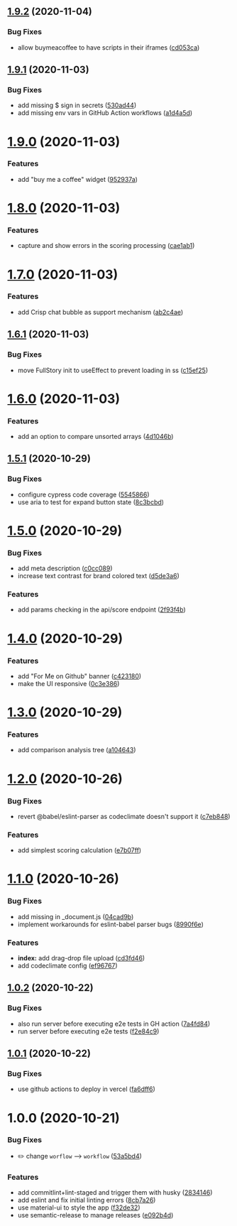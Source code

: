 ## [1.9.2](https://github.com/diegopamio/json-similarity-score/compare/v1.9.1...v1.9.2) (2020-11-04)


### Bug Fixes

* allow buymeacoffee to have scripts in their iframes ([cd053ca](https://github.com/diegopamio/json-similarity-score/commit/cd053cae0fe49433aae093fc2518499f8cb2c9ca))

## [1.9.1](https://github.com/diegopamio/json-similarity-score/compare/v1.9.0...v1.9.1) (2020-11-03)


### Bug Fixes

* add missing $ sign in secrets ([530ad44](https://github.com/diegopamio/json-similarity-score/commit/530ad441883c1c350385da4eb4bd631a22c342a6))
* add missing env vars in GitHub Action workflows ([a1d4a5d](https://github.com/diegopamio/json-similarity-score/commit/a1d4a5d02c3f1032e911f7d09a112f03c729625b))

# [1.9.0](https://github.com/diegopamio/json-similarity-score/compare/v1.8.0...v1.9.0) (2020-11-03)


### Features

* add "buy me a coffee" widget ([952937a](https://github.com/diegopamio/json-similarity-score/commit/952937ada11d8e863afd62d5b9224b8569239d3c))

# [1.8.0](https://github.com/diegopamio/json-similarity-score/compare/v1.7.0...v1.8.0) (2020-11-03)


### Features

* capture and show errors in the scoring processing ([cae1ab1](https://github.com/diegopamio/json-similarity-score/commit/cae1ab1c2b7ddaa93b27dc6d70f786e54a9a49fe))

# [1.7.0](https://github.com/diegopamio/json-similarity-score/compare/v1.6.1...v1.7.0) (2020-11-03)


### Features

* add Crisp chat bubble as support mechanism ([ab2c4ae](https://github.com/diegopamio/json-similarity-score/commit/ab2c4ae19b56b72e43bda73bd0da0bdb1d71f0dd))

## [1.6.1](https://github.com/diegopamio/json-similarity-score/compare/v1.6.0...v1.6.1) (2020-11-03)


### Bug Fixes

* move FullStory init to useEffect to prevent loading in ss ([c15ef25](https://github.com/diegopamio/json-similarity-score/commit/c15ef253987d4ace5e398f2da3708c54fdf439dc))

# [1.6.0](https://github.com/diegopamio/json-similarity-score/compare/v1.5.1...v1.6.0) (2020-11-03)


### Features

* add an option to compare unsorted arrays ([4d1046b](https://github.com/diegopamio/json-similarity-score/commit/4d1046b886d4f14ec82d6daf5677432640cdf6bb))

## [1.5.1](https://github.com/diegopamio/json-similarity-score/compare/v1.5.0...v1.5.1) (2020-10-29)


### Bug Fixes

* configure cypress code coverage ([5545866](https://github.com/diegopamio/json-similarity-score/commit/5545866737f5a9f6d7c8c9a87d065f6eeaa331f1))
* use aria to test for expand button state ([8c3bcbd](https://github.com/diegopamio/json-similarity-score/commit/8c3bcbd37021efdf6d09d33855cd712faa63ea94))

# [1.5.0](https://github.com/diegopamio/json-similarity-score/compare/v1.4.0...v1.5.0) (2020-10-29)


### Bug Fixes

* add meta description ([c0cc089](https://github.com/diegopamio/json-similarity-score/commit/c0cc08994baa95f2b6adc2f7a156a4183109e6a8))
* increase text contrast for brand colored text ([d5de3a6](https://github.com/diegopamio/json-similarity-score/commit/d5de3a67dce4b91cb4ca03e1b2ba835212edd64e))


### Features

* add params checking in the api/score endpoint ([2f93f4b](https://github.com/diegopamio/json-similarity-score/commit/2f93f4b7c821dceae27f925a0418cdc6b1d2804f))

# [1.4.0](https://github.com/diegopamio/json-similarity-score/compare/v1.3.0...v1.4.0) (2020-10-29)


### Features

* add "For Me on Github" banner ([c423180](https://github.com/diegopamio/json-similarity-score/commit/c423180a4f73f5ff006cf42303ef3bfb7d5fd2f5))
* make the UI responsive ([0c3e386](https://github.com/diegopamio/json-similarity-score/commit/0c3e38665e43c34d59532a32afea55d7a726bee7))

# [1.3.0](https://github.com/diegopamio/json-similarity-score/compare/v1.2.0...v1.3.0) (2020-10-29)


### Features

* add comparison analysis tree ([a104643](https://github.com/diegopamio/json-similarity-score/commit/a1046430af75fd8a11d543e71a2d704ebdc79421))

# [1.2.0](https://github.com/diegopamio/json-similarity-score/compare/v1.1.0...v1.2.0) (2020-10-26)


### Bug Fixes

* revert @babel/eslint-parser as codeclimate doesn't support it ([c7eb848](https://github.com/diegopamio/json-similarity-score/commit/c7eb8482c37e303de7bef04bbad66c367fb9fc0c))


### Features

* add simplest scoring calculation ([e7b07ff](https://github.com/diegopamio/json-similarity-score/commit/e7b07ff91a035c7235c7b6bb77335e638d28ce55))

# [1.1.0](https://github.com/diegopamio/json-similarity-score/compare/v1.0.2...v1.1.0) (2020-10-26)


### Bug Fixes

* add missing <Head /> in _document.js ([04cad9b](https://github.com/diegopamio/json-similarity-score/commit/04cad9bc4efbac60af37309b574006928879c1a0))
* implement workarounds for eslint-babel parser bugs ([8990f6e](https://github.com/diegopamio/json-similarity-score/commit/8990f6ec9c0646c4921b48770d57ed5df4368ca3))


### Features

* **index:** add drag-drop file upload ([cd3fd46](https://github.com/diegopamio/json-similarity-score/commit/cd3fd46ca5523722d7f3698cac7f6e0dc8a1a5f8))
* add codeclimate config ([ef96767](https://github.com/diegopamio/json-similarity-score/commit/ef967671eb4284ca4534f949afb0f2d5c690c253))

## [1.0.2](https://github.com/diegopamio/json-similarity-score/compare/v1.0.1...v1.0.2) (2020-10-22)


### Bug Fixes

* also run server before executing e2e tests in GH action ([7a4fd84](https://github.com/diegopamio/json-similarity-score/commit/7a4fd84b4805c471df427724304593b8a06061cf))
* run server before executing e2e tests ([f2e84c9](https://github.com/diegopamio/json-similarity-score/commit/f2e84c92a1c9ddb7ba6dec9a0dcb606e930b83ca))

## [1.0.1](https://github.com/diegopamio/json-similarity-score/compare/v1.0.0...v1.0.1) (2020-10-22)


### Bug Fixes

* use github actions to deploy in vercel ([fa6dff6](https://github.com/diegopamio/json-similarity-score/commit/fa6dff66e48e50c27192c35453d08f3857db289d))

# 1.0.0 (2020-10-21)


### Bug Fixes

* :pencil2: change `worflow` --> `workflow` ([53a5bd4](https://github.com/diegopamio/json-similarity-score/commit/53a5bd41da873404c2dc9864ae78578ccd94bf8d))


### Features

* add commitlint+lint-staged and trigger them with husky ([2834146](https://github.com/diegopamio/json-similarity-score/commit/28341461e09bff3ac16550dcd7f95a2d28bfceae))
* add eslint and fix initial linting errors ([8cb7a26](https://github.com/diegopamio/json-similarity-score/commit/8cb7a26828e2dc3535f65b1f9e478bdd57efe931))
* use material-ui to style the app ([f32de32](https://github.com/diegopamio/json-similarity-score/commit/f32de326d9b78f7f0fb44ea19930425b82ed000b))
* use semantic-release to manage releases ([e092b4d](https://github.com/diegopamio/json-similarity-score/commit/e092b4d2ca7db16955e4d9456cdfcaa2dcc34b31))
